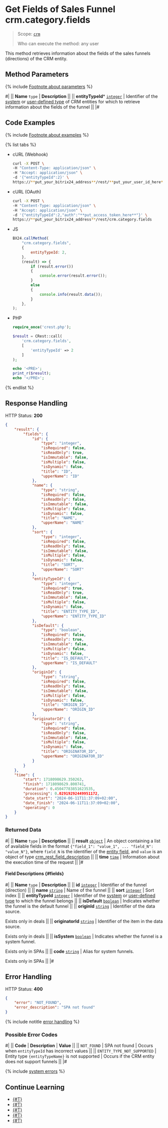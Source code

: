 # Get Fields of Sales Funnel crm.category.fields

> Scope: [`crm`](../../../scopes/permissions.md)
>
> Who can execute the method: any user

This method retrieves information about the fields of the sales funnels (directions) of the CRM entity.

## Method Parameters

{% include [Footnote about parameters](../../../../_includes/required.md) %}

#|
|| **Name**
`type` | **Description** ||
|| **entityTypeId***
[`integer`][1] | Identifier of the [system](../../index.md) or [user-defined type](../user-defined-object-types/index.md) of CRM entities for which to retrieve information about the fields of the funnel ||
|#

## Code Examples

{% include [Footnote about examples](../../../../_includes/examples.md) %}

{% list tabs %}

- cURL (Webhook)

    ```bash
    curl -X POST \
    -H "Content-Type: application/json" \
    -H "Accept: application/json" \
    -d '{"entityTypeId":2}' \
    https://**put_your_bitrix24_address**/rest/**put_your_user_id_here**/**put_your_webhook_here**/crm.category.fields
    ```

- cURL (OAuth)

    ```bash
    curl -X POST \
    -H "Content-Type: application/json" \
    -H "Accept: application/json" \
    -d '{"entityTypeId":2,"auth":"**put_access_token_here**"}' \
    https://**put_your_bitrix24_address**/rest/crm.category.fields
    ```

- JS

	```js
    BX24.callMethod(
        "crm.category.fields",
        {
            entityTypeId: 2,
        },
        (result) => {
            if (result.error())
            {
                console.error(result.error());
            }
            else
            {
                console.info(result.data());
            }
        },
    );
	```

- PHP

    ```php
    require_once('crest.php');

    $result = CRest::call(
        'crm.category.fields',
        [
            'entityTypeId' => 2
        ]
    );

    echo '<PRE>';
    print_r($result);
    echo '</PRE>';
    ```

{% endlist %}

## Response Handling

HTTP Status: **200**

```json
{
    "result": {
        "fields": {
            "id": {
                "type": "integer",
                "isRequired": false,
                "isReadOnly": true,
                "isImmutable": false,
                "isMultiple": false,
                "isDynamic": false,
                "title": "ID",
                "upperName": "ID"
            },
            "name": {
                "type": "string",
                "isRequired": false,
                "isReadOnly": false,
                "isImmutable": false,
                "isMultiple": false,
                "isDynamic": false,
                "title": "NAME",
                "upperName": "NAME"
            },
            "sort": {
                "type": "integer",
                "isRequired": false,
                "isReadOnly": false,
                "isImmutable": false,
                "isMultiple": false,
                "isDynamic": false,
                "title": "SORT",
                "upperName": "SORT"
            },
            "entityTypeId": {
                "type": "integer",
                "isRequired": true,
                "isReadOnly": true,
                "isImmutable": false,
                "isMultiple": false,
                "isDynamic": false,
                "title": "ENTITY_TYPE_ID",
                "upperName": "ENTITY_TYPE_ID"
            },
            "isDefault": {
                "type": "boolean",
                "isRequired": false,
                "isReadOnly": true,
                "isImmutable": false,
                "isMultiple": false,
                "isDynamic": false,
                "title": "IS_DEFAULT",
                "upperName": "IS_DEFAULT"
            },
            "originId": {
                "type": "string",
                "isRequired": false,
                "isReadOnly": false,
                "isImmutable": false,
                "isMultiple": false,
                "isDynamic": false,
                "title": "ORIGIN_ID",
                "upperName": "ORIGIN_ID"
            },
            "originatorId": {
                "type": "string",
                "isRequired": false,
                "isReadOnly": false,
                "isImmutable": false,
                "isMultiple": false,
                "isDynamic": false,
                "title": "ORIGINATOR_ID",
                "upperName": "ORIGINATOR_ID"
            }
        }
    },
    "time": {
        "start": 1718098629.350263,
        "finish": 1718098629.800741,
        "duration": 0.45047783851623535,
        "processing": 0.02919292449951172,
        "date_start": "2024-06-11T11:37:09+02:00",
        "date_finish": "2024-06-11T11:37:09+02:00",
        "operating": 0
    }
}
```

### Returned Data

#|
|| **Name**
`type` | **Description** ||
|| **result**
[`object`](../../data-types.md) | An object containing a list of available fields in the format `{"field_1": "value_1", ... "field_N": "value_N"}`, where `field_N` is the identifier of the [entity field](#fields), and `value` is an object of type [crm_rest_field_description](../../data-types.md#crm_rest_field_description) ||
|| **time**
[`time`](../../data-types.md#time) | Information about the execution time of the request ||
|#

#### Field Descriptions {#fields}

#| 
|| **Name**
`type` | **Description** ||
|| **id**
[`integer`][1] | Identifier of the funnel (direction) ||
|| **name**
[`string`][1] | Name of the funnel ||
|| **sort**
[`integer`][1] | Sort index ||
|| **entityTypeId**
[`integer`][1] | Identifier of the [system](../../index.md) or [user-defined type](../user-defined-object-types/index.md) to which the funnel belongs ||
|| **isDefault**
[`boolean`][1] | Indicates whether the funnel is the default funnel ||
|| **originId**
[`string`][1] | Identifier of the data source.

Exists only in deals ||
|| **originatorId**
[`string`][1] | Identifier of the item in the data source.

Exists only in deals ||
|| **isSystem** 
[`boolean`][1] | Indicates whether the funnel is a system funnel.

Exists only in SPAs ||
|| **code**
[`string`][1] | Alias for system funnels.

Exists only in SPAs ||
|#

## Error Handling

HTTP Status: **400**

```json
{
    "error": "NOT_FOUND", 
    "error_description": "SPA not found"
}
```

{% include notitle [error handling](../../../../_includes/error-info.md) %}

### Possible Error Codes

#|
|| **Code** | **Description** | **Value** ||
|| `NOT_FOUND` | SPA not found | Occurs when `entityTypeId` has incorrect values ||
|| `ENTITY_TYPE_NOT_SUPPORTED` |  Entity type `{entityTypeName}` is not supported | Occurs if the CRM entity does not support funnels ||
|#

{% include [system errors](./../../../../_includes/system-errors.md) %}


## Continue Learning 

- [{#T}](./crm-category-add.md)
- [{#T}](./crm-category-update.md)
- [{#T}](./crm-category-get.md)
- [{#T}](./crm-category-list.md)
- [{#T}](./crm-category-delete.md)

[1]: ../../../data-types.md